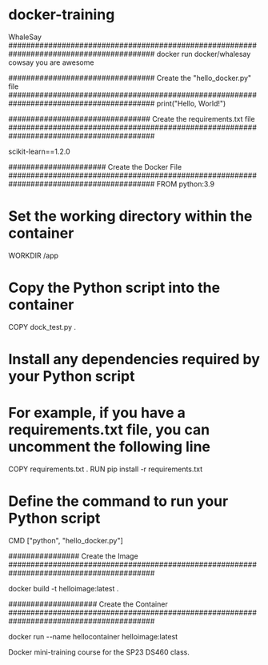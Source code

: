 # docker-training


WhaleSay
#########################################################################################
docker run docker/whalesay cowsay you are awesome

#################################
Create the "hello_docker.py" file
#########################################################################################
print("Hello, World!")


################################
Create the requirements.txt file
#########################################################################################

scikit-learn==1.2.0


######################
Create the Docker File
#########################################################################################
FROM python:3.9

# Set the working directory within the container
WORKDIR /app

# Copy the Python script into the container
COPY dock_test.py .

# Install any dependencies required by your Python script
# For example, if you have a requirements.txt file, you can uncomment the following line
COPY requirements.txt .
RUN pip install -r requirements.txt

# Define the command to run your Python script
CMD ["python", "hello_docker.py"]




################
Create the Image
#########################################################################################

docker build -t helloimage:latest .




####################
Create the Container
#########################################################################################

docker run --name hellocontainer helloimage:latest

Docker mini-training course for the SP23 DS460 class.


